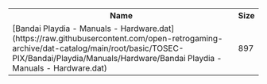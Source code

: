 <table>
<tr><th>Name</th><th>Size</th></tr>
<tr><td>[Bandai Playdia - Manuals - Hardware.dat](https://raw.githubusercontent.com/open-retrogaming-archive/dat-catalog/main/root/basic/TOSEC-PIX/Bandai/Playdia/Manuals/Hardware/Bandai Playdia - Manuals - Hardware.dat)</td><td>897</td></tr>
</table>
